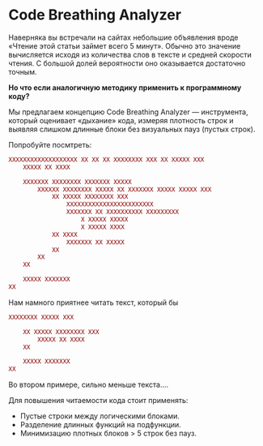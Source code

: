 # Code Breathing Analyzer

Наверняка вы встречали на сайтах небольшие объявления вроде «Чтение этой статьи займет всего 5 минут». 
Обычно это значение вычисляется исходя из количества слов в тексте и средней скорости чтения. 
С большой долей вероятности оно оказывается достаточно точным. 

**Но что если аналогичную методику применить к программному коду?**

Мы предлагаем концепцию Code Breathing Analyzer — инструмента, 
который оценивает «дыхание» кода, измеряя плотность строк и выявляя слишком длинные блоки без визуальных пауз (пустых строк).


Попробуйте посмтреть:
```php
XXXXXXXXXXXXXXXXXXX XX XX XX XXXXXXXX XXX XX XXXXX XXX
    XXXXX XX XXXX

    XXXXXXX XXXXXXXX XXXXXXX XXXXX
        XXXXXX XXXXXXXX XXXXX XX XXXXXXX XXXXX XXXXX XXX
            XX XXXXX XXXXXXXX XXX
                XXXXXXXXXXXXXXXXXXXXXXXX 
                XXXXXXX XX XXXXXXXXXX XXXXXXXXX 
                    X XXXXX XXXXX 
                    X XXXXX XXXX
            XX XXXX
                XXXXXXX XX XXXXX
            XX
        XX
    XX

    XXXXX XXXXXXX
XX
```

Нам намного приятнее читать текст, который бы 

```php
XXXXXXXX XXXXX XXX

    XX XXXXX XXXXXXXX XXX
        XXXXX XX XXXX
    XX

    XXXXX XXXXXXX
XX
```

Во втором примере, сильно меньше текста....



Для повышения читаемости кода стоит применять:

- Пустые строки между логическими блоками.
- Разделение длинных функций на подфункции.
- Минимизацию плотных блоков > 5 строк без пауз.
